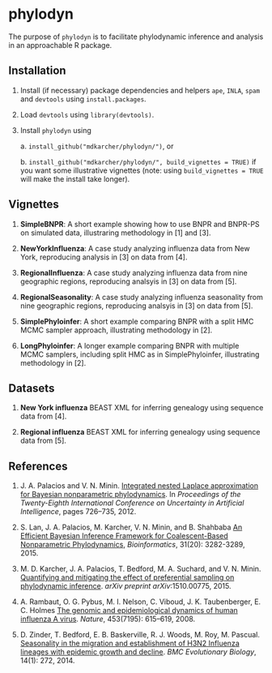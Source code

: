 phylodyn
========

The purpose of `phylodyn` is to facilitate phylodynamic inference and analysis in an approachable R package.

## Installation

1. Install (if necessary) package dependencies and helpers `ape`, `INLA`, `spam` and `devtools` using `install.packages`.

2. Load `devtools` using `library(devtools)`.

3. Install `phylodyn` using

    a. `install_github("mdkarcher/phylodyn/")`, or

    b. `install_github("mdkarcher/phylodyn/", build_vignettes = TRUE)` if you want some illustrative vignettes (note: using `build_vignettes = TRUE` will make the install take longer).

## Vignettes

1. **SimpleBNPR**: A short example showing how to use BNPR and BNPR-PS on simulated data, illustraring methodology in [1] and [3].

2. **NewYorkInfluenza**: A case study analyzing influenza data from New York, reproducing analysis in [3] on data from [4].

3. **RegionalInfluenza**: A case study analyzing influenza data from nine geographic regions, reproducing analsyis in [3] on data from [5].

4. **RegionalSeasonality**: A case study analyzing influenza seasonality from nine geographic regions, reproducing analsyis in [3] on data from [5].

5. **SimplePhyloinfer**: A short example comparing BNPR with a split HMC MCMC sampler approach, illustrating methodology in [2].

6. **LongPhyloinfer**: A longer example comparing BNPR with multiple MCMC samplers, including split HMC as in SimplePhyloinfer, illustrating methodology in [2].

## Datasets

1. **New York influenza** BEAST XML for inferring genealogy using sequence data from [4].

2. **Regional influenza** BEAST XML for inferring genealogy using sequence data from [5].

## References

1. J. A. Palacios and V. N. Minin.
[Integrated nested Laplace approximation for Bayesian nonparametric phylodynamics](http://www.auai.org/uai2012/papers/310.pdf).
In *Proceedings of the Twenty-Eighth International Conference on Uncertainty in Artificial Intelligence*, pages 726–735, 2012.

2. S. Lan, J. A. Palacios, M. Karcher, V. N. Minin, and B. Shahbaba
[An Efficient Bayesian Inference Framework for Coalescent-Based Nonparametric Phylodynamics](http://bioinformatics.oxfordjournals.org/content/31/20/3282),
*Bioinformatics*, 31(20): 3282-3289, 2015.

3. M. D. Karcher, J. A. Palacios, T. Bedford, M. A. Suchard, and V. N. Minin.
[Quantifying and mitigating the effect of preferential sampling on phylodynamic inference](http://arxiv.org/abs/1510.00775).
*arXiv preprint arXiv*:1510.00775, 2015.

4. A. Rambaut, O. G. Pybus, M. I. Nelson, C. Viboud, J. K. Taubenberger, E. C. Holmes
[The genomic and epidemiological dynamics of human influenza A
virus](http://www.nature.com/doifinder/10.1038/nature06945).
*Nature*, 453(7195): 615–619, 2008.

5. D. Zinder, T. Bedford, E. B. Baskerville, R. J. Woods, M. Roy, M. Pascual.
[Seasonality in the migration and establishment of H3N2 Influenza lineages with epidemic growth and decline](http://bmcevolbiol.biomedcentral.com/articles/10.1186/s12862-014-0272-2).
*BMC Evolutionary Biology*, 14(1): 272, 2014.